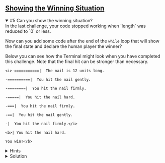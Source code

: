 <!-- Showing the Winning Situation -->
<section
  id="showing-the-winning-situation"
  aria-labelledby="showing-the-winning-situation"
  data-item="Showing the Winning Situation"
>
  <h2><a href="#showing-the-winning-situation">Showing the Winning Situation</a></h2>
  
<details class="challenge" open>
<summary>#5 Can you show the winning situation?</summary>
In the last challenge, your code stopped working when `length` was reduced to `0` or less.

Now can you add some code after the end of the `while` loop that will show the final state and declare the human player the winner?

Below you can see how the Terminal might look when you have completed this challenge. Note that the final hit can be stronger than necessary.

```tex-w
<i>-===========|  The nail is 12 units long.

-==========|  You hit the nail gently.

-========|  You hit the nail firmly.

-=====|  You hit the nail hard.

-===|  You hit the nail firmly.

-==|  You hit the nail gently.

-|  You hit the nail firmly.</i>

<b>| You hit the nail hard.

You win!</b>
```

<details class="hint">
<summary>Hints</summary>

1. You will need to clear the question out of the Terminal
2. The value for `prompt` set in line 48 will be correct
3. You can create a new `const` variable to contain the text "You win!"
4. If you use backticks (`` ` ``) around your text, you can ensure that there is a blank line both before and after it.

</details>

<details class="solution">
<summary>Solution</summary>

```javascript-
<i>const {
  keyInYN,
  keyInSelect
} = require('readline-sync')

const rules = `Let's knock a nail into this computer!

* Each player takes a turn to hit the nail once.
* A player can hit the nail in one of three ways:
  gently, firmly, hard.
* Depending on the force used, the nail will be
  driven more or less deeply into the Terminal.
* The player who knocks the nail all the way in
  is the winner.

Are you ready?
`
const whoStarts = `If you want to start, type Y.
If you want me to start press any other key. `
const nailIs    = "The nail is "
const long      = " units long."
const clear     = "\x1B[1A\x1B[K"
const strength  = [
  'gently',
  'firmly',
  'hard'
]
const question = 'How hard do you plan to hit?'
const hit      = "You hit the nail "
</i><b>const win      = `
You win!
`</b><i>

let toDelete = 14
let length   = 12
let prompt   = nailIs + length + long
let force
let nail

console.log(rules)
let player = keyInYN(whoStarts)

while (length > 0) {
  nail   = "-" + "=".repeat(length - 1) + "|"
  console.log(clear.repeat(toDelete))
  console.log(nail, prompt)

  if (player) { // it's the human player's turn
    const index = keyInSelect(strength, question)
    force = index + 1
    prompt = hit + strength[index] + "."
    toDelete = 7
  } else { // it's the AI's turn to play
    console.log(`The AI is not ready yet.
  You'll have to play solo.`)
    player = true
    force = 0
  }

  length = length - force
}</i>

<b>console.log(clear.repeat(toDelete))
console.log("|", prompt)
console.log(win)</b>
```

</details>
</details>
</section>